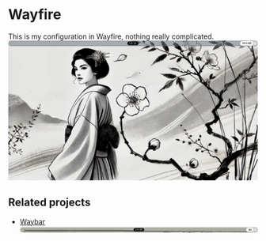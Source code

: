 # Wayfire
This is my configuration in Wayfire, nothing really complicated.
![Screenshoot](Screenshot_2025-09-18_13-11-31.png)
## Related projects
- [Waybar](https://github.com/dEUCIO/Waybar)
![Screenshot](bar.png)
